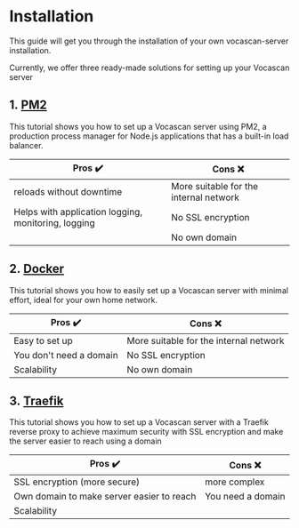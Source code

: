# Installation

This guide will get you through the installation of your own vocascan-server installation.

Currently, we offer three ready-made solutions for setting up your Vocascan server

## 1.&nbsp;[PM2](vocascan-server/installation/pm2)

This tutorial shows you how to set up a Vocascan server using PM2, a production process manager for Node.js applications
that has a built-in load balancer.

| Pros ✔️                                             | Cons ❌                                |
| --------------------------------------------------- | -------------------------------------- |
| reloads without downtime                            | More suitable for the internal network |
| Helps with application logging, monitoring, logging | No SSL encryption                      |
|                                                     | No own domain                          |

## 2.&nbsp;[Docker](vocascan-server/installation/docker)

This tutorial shows you how to easily set up a Vocascan server with minimal effort, ideal for your own home network.

| Pros ✔️                 | Cons ❌                                |
| ----------------------- | -------------------------------------- |
| Easy to set up          | More suitable for the internal network |
| You don't need a domain | No SSL encryption                      |
| Scalability             | No own domain                          |

## 3.&nbsp;[Traefik](vocascan-server/installation/traefik)

This tutorial shows you how to set up a Vocascan server with a Traefik reverse proxy to achieve maximum security with
SSL encryption and make the server easier to reach using a domain

| Pros ✔️                                   | Cons ❌           |
| ----------------------------------------- | ----------------- |
| SSL encryption (more secure)              | more complex      |
| Own domain to make server easier to reach | You need a domain |
| Scalability                               |                   |
